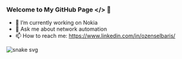 ### Welcome to My GitHub Page </> 👋

- 🔭 I’m currently working on Nokia
- 💬 Ask me about network automation
- 📫 How to reach me: https://www.linkedin.com/in/ozenselbaris/

![snake svg](https://github.com/bozensel/bozensel/blob/output/github-contribution-grid-snake.svg)
